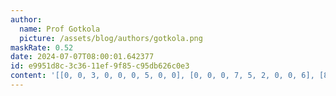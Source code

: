 ```yaml
---
author:
  name: Prof Gotkola
  picture: /assets/blog/authors/gotkola.png
maskRate: 0.52
date: 2024-07-07T08:00:01.642377
id: e9951d8c-3c36-11ef-9f85-c95db626c0e3
content: '[[0, 0, 3, 0, 0, 0, 5, 0, 0], [0, 0, 0, 7, 5, 2, 0, 0, 6], [8, 7, 0, 0, 3, 0, 2, 1, 4], [0, 0, 0, 1, 6, 3, 9, 7, 8], [0, 0, 0, 0, 0, 0, 0, 0, 1], [0, 8, 1, 2, 0, 4, 6, 0, 3], [3, 2, 0, 8, 0, 0, 1, 4, 5], [5, 0, 7, 3, 0, 0, 8, 0, 9], [0, 0, 0, 9, 0, 0, 7, 0, 2]]'
---
```

